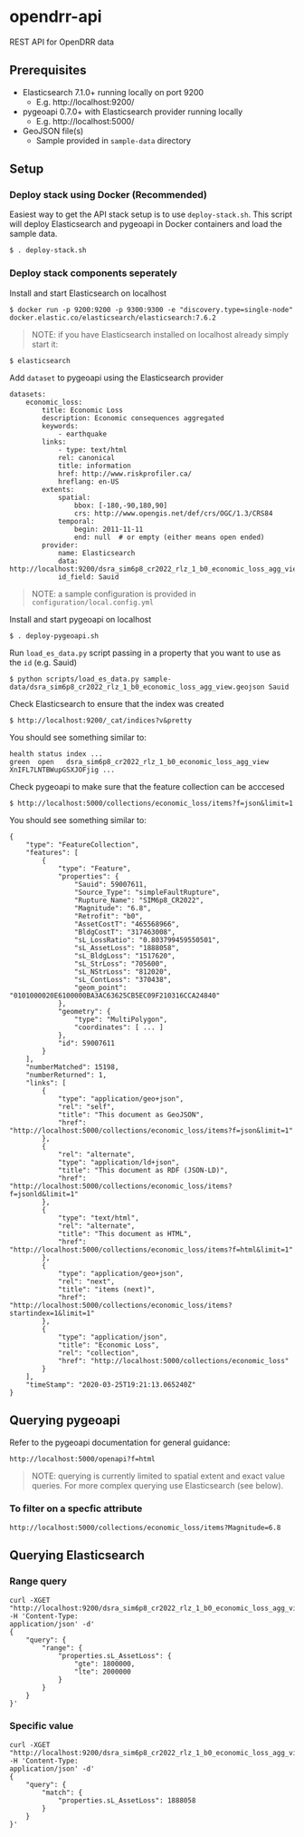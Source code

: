 # opendrr-api
REST API for OpenDRR data

## Prerequisites
 - Elasticsearch 7.1.0+ running locally on port 9200
    - E.g. http://localhost:9200/
- pygeoapi 0.7.0+ with Elasticsearch provider running locally
    - E.g. http://localhost:5000/
- GeoJSON file(s)
    - Sample provided in `sample-data` directory

## Setup

### Deploy stack using Docker (Recommended)

Easiest way to get the API stack setup is to use `deploy-stack.sh`. This script will deploy Elasticsearch and pygeoapi in Docker containers and load the sample data.

    $ . deploy-stack.sh
  
### Deploy stack components seperately

Install and start Elasticsearch on localhost

    $ docker run -p 9200:9200 -p 9300:9300 -e "discovery.type=single-node" docker.elastic.co/elasticsearch/elasticsearch:7.6.2

> NOTE: if you have Elasticsearch installed on localhost already simply start it:

    $ elasticsearch

Add `dataset` to pygeoapi using the Elasticsearch provider

    datasets:
        economic_loss:
            title: Economic Loss
            description: Economic consequences aggregated
            keywords:
                - earthquake
            links:
                - type: text/html
                rel: canonical
                title: information
                href: http://www.riskprofiler.ca/
                hreflang: en-US
            extents:
                spatial:
                    bbox: [-180,-90,180,90]
                    crs: http://www.opengis.net/def/crs/OGC/1.3/CRS84
                temporal:
                    begin: 2011-11-11
                    end: null  # or empty (either means open ended)
            provider:
                name: Elasticsearch
                data: http://localhost:9200/dsra_sim6p8_cr2022_rlz_1_b0_economic_loss_agg_view
                id_field: Sauid

> NOTE: a sample configuration is provided in `configuration/local.config.yml`

Install and start pygeoapi on localhost

    $ . deploy-pygeoapi.sh

Run `load_es_data.py` script passing in a property that you want to use as the `id` (e.g. Sauid)

    $ python scripts/load_es_data.py sample-data/dsra_sim6p8_cr2022_rlz_1_b0_economic_loss_agg_view.geojson Sauid

Check Elasticsearch to ensure that the index was created

    $ http://localhost:9200/_cat/indices?v&pretty

You should see something similar to:

    health status index ...
    green  open   dsra_sim6p8_cr2022_rlz_1_b0_economic_loss_agg_view XnIFL7LNTBWupGSXJOFjig ...

Check pygeoapi to make sure that the feature collection can be acccesed

    $ http://localhost:5000/collections/economic_loss/items?f=json&limit=1

You should see something similar to:

    {
        "type": "FeatureCollection",
        "features": [
            {
                "type": "Feature",
                "properties": {
                    "Sauid": 59007611,
                    "Source_Type": "simpleFaultRupture",
                    "Rupture_Name": "SIM6p8_CR2022",
                    "Magnitude": "6.8",
                    "Retrofit": "b0",
                    "AssetCostT": "465568966",
                    "BldgCostT": "317463008",
                    "sL_LossRatio": "0.803799459550501",
                    "sL_AssetLoss": "1888058",
                    "sL_BldgLoss": "1517620",
                    "sL_StrLoss": "705600",
                    "sL_NStrLoss": "812020",
                    "sL_ContLoss": "370438",
                    "geom_point": "0101000020E6100000BA3AC63625CB5EC09F210316CCA24840"
                },
                "geometry": {
                    "type": "MultiPolygon",
                    "coordinates": [ ... ]
                },
                "id": 59007611
            }
        ],
        "numberMatched": 15198,
        "numberReturned": 1,
        "links": [
            {
                "type": "application/geo+json",
                "rel": "self",
                "title": "This document as GeoJSON",
                "href": "http://localhost:5000/collections/economic_loss/items?f=json&limit=1"
            },
            {
                "rel": "alternate",
                "type": "application/ld+json",
                "title": "This document as RDF (JSON-LD)",
                "href": "http://localhost:5000/collections/economic_loss/items?f=jsonld&limit=1"
            },
            {
                "type": "text/html",
                "rel": "alternate",
                "title": "This document as HTML",
                "href": "http://localhost:5000/collections/economic_loss/items?f=html&limit=1"
            },
            {
                "type": "application/geo+json",
                "rel": "next",
                "title": "items (next)",
                "href": "http://localhost:5000/collections/economic_loss/items?startindex=1&limit=1"
            },
            {
                "type": "application/json",
                "title": "Economic Loss",
                "rel": "collection",
                "href": "http://localhost:5000/collections/economic_loss"
            }
        ],
        "timeStamp": "2020-03-25T19:21:13.065240Z"
    }

## Querying pygeoapi

Refer to the pygeoapi documentation for general guidance:

    http://localhost:5000/openapi?f=html

> NOTE: querying is currently limited to spatial extent and exact value queries. For more complex querying use Elasticsearch (see below).

### To filter on a specfic attribute

    http://localhost:5000/collections/economic_loss/items?Magnitude=6.8

## Querying Elasticsearch

### Range query

    curl -XGET "http://localhost:9200/dsra_sim6p8_cr2022_rlz_1_b0_economic_loss_agg_view/_search" -H 'Content-Type: 
    application/json' -d'
    {  
        "query": {    
            "range": {      
                "properties.sL_AssetLoss": {        
                    "gte": 1800000,        
                    "lte": 2000000      
                }    
            }  
        }
    }'

### Specific value

    curl -XGET "http://localhost:9200/dsra_sim6p8_cr2022_rlz_1_b0_economic_loss_agg_view/_search" -H 'Content-Type: 
    application/json' -d'
    {  
        "query": {    
            "match": {      
                "properties.sL_AssetLoss": 1888058    
            }  
        }
    }'
